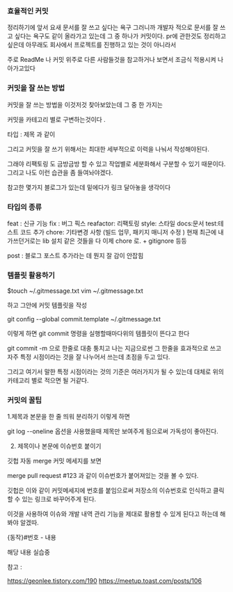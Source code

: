 ### 효율적인 커밋

정리하기에 앞서 요새 문서를 잘 쓰고 싶다는 욕구 그러니까 개발자 적으로 문서를 잘 쓰고 싶다는 욕구도 같이 올라가고 있는데 그 중 하나가 커밋이다. pr에 관한것도 정리하고 싶은데 아무래도 회사에서 프로젝트를 진행하고 있는 것이 아니라서

주로 ReadMe 나 커밋 위주로 다른 사람들것을 참고하거나 보면서 조금식 적용시켜 나아가고있다

### 커밋을 잘 쓰는 방법

커밋을 잘 쓰는 방법을 이것저것 찾아보았는데 그 중 한 가지는

커밋을 카테고리 별로 구변하는것이다 .

타입 : 제목 과 같이

그리고 커밋을 잘 쓰기 위해서는 최대한 세부적으로 이력을 나눠서 작성해야된다.

그래야 리팩토링 도 금방금방 할 수 있고 작업별로 세분화해서 구분할 수 있기 때문이다. 그리고 나도 이런 습관을 좀 들여놔야겠다.

참고한 몇가지 블로그가 있는데 밑에다가 링크 달아놓을 생각이다

### 타입의 종류

feat : 신규 기능
fix : 버그 픽스
reafactor: 리팩토링
style: 스타일
docs:문서
test:테스트 코드 추가
chore: 기타변경 사항 (빌드 업무, 패키지 매니저 수정 )
현재 최근에 내가쓰던거로는 lib 설치 같은 것들을 다 이제 chore 로. + gitignore 등등

post : 블로그 포스트 추가라는 데 뭔지 잘 감이 안잡힘

### 템플릿 활용하기

$touch ~/.gitmessage.txt
vim ~/.gitmessage.txt

하고 그안에 커밋 템플릿을 작성

git config --global commit.template ~/.gitmessage.txt

이렇게 하면 git commit 명령을 실행할때마다위의 템플릿이 뜬다고 한다

git commit -m 으로 한줄로 대충 퉁치고 나는 지금으로썬 그 한줄을 효과적으로 쓰고 자주 특정 시점이라는 것을 잘 나누어서 쓰는데 초점을 두고 있다.

그리고 여기서 말한 특정 시점이라는 것의 기준은 여러가지가 될 수 있는데 대체로 위의 카테고리 별로 적으면 될 거같다.

### 커밋의 꿀팁

1.제목과 본문을 한 줄 띄워 분리하기 이렇게 하면

git log --oneline 옵션을 사용했을때 제목만 보여주게 됨으로써 가독성이 좋아진다.

2. 제목이나 본문에 이슈번호 붙이기

깃헙 자동 merge 커밋 메세지를 보면

merge pull request #123 과 같이 이슈번호가 붙어져있는 것을 볼 수 있다.

깃헙은 이와 같이
커밋메세지에 번호를 붙임으로써 저장소의 이슈번호로 인식하고 클릭할 수 있는
링크로 바꾸어주게 된다.

이것을 사용하여 이슈와 개발 내역 관리 기능을 제대로 활용할 수 있게 된다고 하는데 해봐야 알겠따.

{동작}#번호 - 내용

해당 내용 실습중

참고 :

https://geonlee.tistory.com/190
https://meetup.toast.com/posts/106
